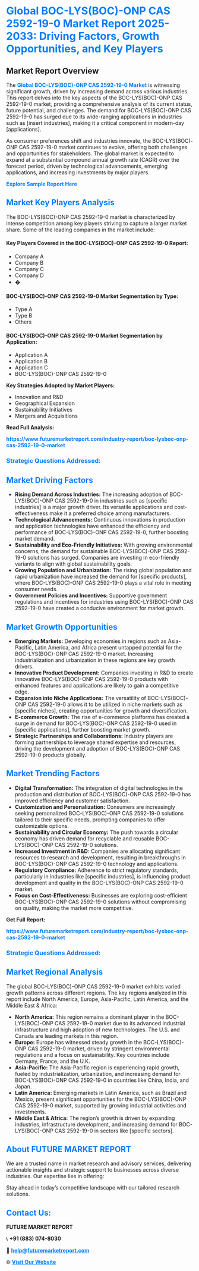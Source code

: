 <h1 style="color: #007BFF;">Global BOC-LYS(BOC)-ONP CAS 2592-19-0 Market Report 2025-2033: Driving Factors, Growth Opportunities, and Key Players</h1>

<section id="overview">
<h2>Market Report Overview</h2>
<p>The <a href="https://www.futuremarketreport.com/industry-report/boc-lysboc-onp-cas-2592-19-0-market" style="color: #007BFF; text-decoration: none;"><strong>Global BOC-LYS(BOC)-ONP CAS 2592-19-0 Market</strong></a> is witnessing significant growth, driven by increasing demand across various industries. This report delves into the key aspects of the BOC-LYS(BOC)-ONP CAS 2592-19-0 market, providing a comprehensive analysis of its current status, future potential, and challenges. The demand for BOC-LYS(BOC)-ONP CAS 2592-19-0 has surged due to its wide-ranging applications in industries such as [insert industries], making it a critical component in modern-day [applications].</p>
<p>As consumer preferences shift and industries innovate, the BOC-LYS(BOC)-ONP CAS 2592-19-0 market continues to evolve, offering both challenges and opportunities for stakeholders. The global market is expected to expand at a substantial compound annual growth rate (CAGR) over the forecast period, driven by technological advancements, emerging applications, and increasing investments by major players.</p>
</section>

<section id="overview">
<p><a href="https://www.futuremarketreport.com/request-sample/reportId=113060" style="color: #007BFF; text-decoration: none;"><strong>Explore Sample Report Here</strong></a></p>
</section>

<section id="key-players">
<h2 style="color: #007BFF;">Market Key Players Analysis</h2>
<p>The BOC-LYS(BOC)-ONP CAS 2592-19-0 market is characterized by intense competition among key players striving to capture a larger market share. Some of the leading companies in the market include:</p>
<h4>Key Players Covered in the BOC-LYS(BOC)-ONP CAS 2592-19-0 Report:</h4>
<ul><li>Company A</li><li>Company B</li><li>Company C</li><li>Company D</li><li>�</li></ul>
<h4>BOC-LYS(BOC)-ONP CAS 2592-19-0 Market Segmentation by Type:</h4>
<ul><li>Type A</li><li>Type B</li><li>Others</li></ul>

<h4>BOC-LYS(BOC)-ONP CAS 2592-19-0 Market Segmentation by Application:</h4>
<ul><li>Application A</li><li>Application B</li><li>Application C</li><li>BOC-LYS(BOC)-ONP CAS 2592-19-0</li></ul>
<p><strong>Key Strategies Adopted by Market Players:</strong></p>
<ul>
<li>Innovation and R&D</li>
<li>Geographical Expansion</li>
<li>Sustainability Initiatives</li>
<li>Mergers and Acquisitions</li>
</ul>
</section>

<section>
<p><strong>Read Full Analysis: </strong></p><a href="https://www.futuremarketreport.com/industry-report/boc-lysboc-onp-cas-2592-19-0-market" style="color: #007BFF; text-decoration: none;"><strong>https://www.futuremarketreport.com/industry-report/boc-lysboc-onp-cas-2592-19-0-market</strong></a>
<h3 style="color: #007BFF;">Strategic Questions Addressed:</h3>
</section>

<section id="driving-factors">
<h2 style="color: #007BFF;">Market Driving Factors</h2>
<ul>
<li><strong>Rising Demand Across Industries:</strong> The increasing adoption of BOC-LYS(BOC)-ONP CAS 2592-19-0 in industries such as [specific industries] is a major growth driver. Its versatile applications and cost-effectiveness make it a preferred choice among manufacturers.</li>
<li><strong>Technological Advancements:</strong> Continuous innovations in production and application technologies have enhanced the efficiency and performance of BOC-LYS(BOC)-ONP CAS 2592-19-0, further boosting market demand.</li>
<li><strong>Sustainability and Eco-Friendly Initiatives:</strong> With growing environmental concerns, the demand for sustainable BOC-LYS(BOC)-ONP CAS 2592-19-0 solutions has surged. Companies are investing in eco-friendly variants to align with global sustainability goals.</li>
<li><strong>Growing Population and Urbanization:</strong> The rising global population and rapid urbanization have increased the demand for [specific products], where BOC-LYS(BOC)-ONP CAS 2592-19-0 plays a vital role in meeting consumer needs.</li>
<li><strong>Government Policies and Incentives:</strong> Supportive government regulations and incentives for industries using BOC-LYS(BOC)-ONP CAS 2592-19-0 have created a conducive environment for market growth.</li>
</ul>
</section>

<section id="growth-opportunities">
<h2 style="color: #007BFF;">Market Growth Opportunities</h2>
<ul>
<li><strong>Emerging Markets:</strong> Developing economies in regions such as Asia-Pacific, Latin America, and Africa present untapped potential for the BOC-LYS(BOC)-ONP CAS 2592-19-0 market. Increasing industrialization and urbanization in these regions are key growth drivers.</li>
<li><strong>Innovative Product Development:</strong> Companies investing in R&D to create innovative BOC-LYS(BOC)-ONP CAS 2592-19-0 products with enhanced features and applications are likely to gain a competitive edge.</li>
<li><strong>Expansion into Niche Applications:</strong> The versatility of BOC-LYS(BOC)-ONP CAS 2592-19-0 allows it to be utilized in niche markets such as [specific niches], creating opportunities for growth and diversification.</li>
<li><strong>E-commerce Growth:</strong> The rise of e-commerce platforms has created a surge in demand for BOC-LYS(BOC)-ONP CAS 2592-19-0 used in [specific applications], further boosting market growth.</li>
<li><strong>Strategic Partnerships and Collaborations:</strong> Industry players are forming partnerships to leverage shared expertise and resources, driving the development and adoption of BOC-LYS(BOC)-ONP CAS 2592-19-0 products globally.</li>
</ul>
</section>

<section id="trending-factors">
<h2 style="color: #007BFF;">Market Trending Factors</h2>
<ul>
<li><strong>Digital Transformation:</strong> The integration of digital technologies in the production and distribution of BOC-LYS(BOC)-ONP CAS 2592-19-0 has improved efficiency and customer satisfaction.</li>
<li><strong>Customization and Personalization:</strong> Consumers are increasingly seeking personalized BOC-LYS(BOC)-ONP CAS 2592-19-0 solutions tailored to their specific needs, prompting companies to offer customizable options.</li>
<li><strong>Sustainability and Circular Economy:</strong> The push towards a circular economy has driven demand for recyclable and reusable BOC-LYS(BOC)-ONP CAS 2592-19-0 solutions.</li>
<li><strong>Increased Investment in R&D:</strong> Companies are allocating significant resources to research and development, resulting in breakthroughs in BOC-LYS(BOC)-ONP CAS 2592-19-0 technology and applications.</li>
<li><strong>Regulatory Compliance:</strong> Adherence to strict regulatory standards, particularly in industries like [specific industries], is influencing product development and quality in the BOC-LYS(BOC)-ONP CAS 2592-19-0 market.</li>
<li><strong>Focus on Cost-Effectiveness:</strong> Businesses are exploring cost-efficient BOC-LYS(BOC)-ONP CAS 2592-19-0 solutions without compromising on quality, making the market more competitive.</li>
</ul>
</section>

<section>
<p><strong>Get Full Report: </strong></p><a href="https://www.futuremarketreport.com/industry-report/boc-lysboc-onp-cas-2592-19-0-market" style="color: #007BFF; text-decoration: none;"><strong>https://www.futuremarketreport.com/industry-report/boc-lysboc-onp-cas-2592-19-0-market</strong></a>
<h3 style="color: #007BFF;">Strategic Questions Addressed:</h3>
</section>


<section id="regional-analysis">
<h2 style="color: #007BFF;">Market Regional Analysis</h2>
<p>The global BOC-LYS(BOC)-ONP CAS 2592-19-0 market exhibits varied growth patterns across different regions. The key regions analyzed in this report include North America, Europe, Asia-Pacific, Latin America, and the Middle East & Africa:</p>
<ul>
<li><strong>North America:</strong> This region remains a dominant player in the BOC-LYS(BOC)-ONP CAS 2592-19-0 market due to its advanced industrial infrastructure and high adoption of new technologies. The U.S. and Canada are leading markets in this region.</li>
<li><strong>Europe:</strong> Europe has witnessed steady growth in the BOC-LYS(BOC)-ONP CAS 2592-19-0 market, driven by stringent environmental regulations and a focus on sustainability. Key countries include Germany, France, and the U.K.</li>
<li><strong>Asia-Pacific:</strong> The Asia-Pacific region is experiencing rapid growth, fueled by industrialization, urbanization, and increasing demand for BOC-LYS(BOC)-ONP CAS 2592-19-0 in countries like China, India, and Japan.</li>
<li><strong>Latin America:</strong> Emerging markets in Latin America, such as Brazil and Mexico, present significant opportunities for the BOC-LYS(BOC)-ONP CAS 2592-19-0 market, supported by growing industrial activities and investments.</li>
<li><strong>Middle East & Africa:</strong> The region’s growth is driven by expanding industries, infrastructure development, and increasing demand for BOC-LYS(BOC)-ONP CAS 2592-19-0 in sectors like [specific sectors].</li>
</ul>
</section>

<footer>
<h2 style="color: #007BFF;">About FUTURE MARKET REPORT</h2>
<p>We are a trusted name in market research and advisory services, delivering actionable insights and strategic support to businesses across diverse industries. Our expertise lies in offering:</p>

<p>Stay ahead in today’s competitive landscape with our tailored research solutions.</p>

<h2 style="color: #007BFF;">Contact Us:</h2>
<p><strong>FUTURE MARKET REPORT</strong></p>
<p>📞 <strong>+91 (883) 074-8030</strong></p>
<p>📧 <strong><a href="mailto:help@futuremarketreport.com" style="color: #007BFF;">help@futuremarketreport.com</a></strong></p>
<p>🌐 <strong><a href="https://www.futuremarketreport.com/" style="color: #007BFF;">Visit Our Website</a></strong></p>
</footer>